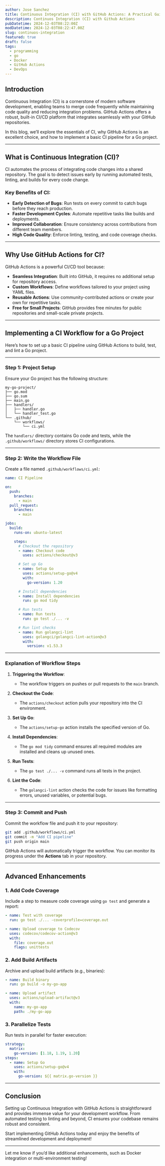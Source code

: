```yaml
---
author: Jose Sanchez
title: Continuous Integration (CI) with GitHub Actions: A Practical Guide
description: Continuos Integration (CI) with Github Actions
pubDatetime: 2024-12-03T08:22:00Z
modDatetime: 2024-12-03T08:22:47.00Z
slug: continuos-integration
featured: true
draft: false
tags:
  - programming
  - go
  - Docker
  - GitHub Actions
  - DevOps
---
```


## Introduction

Continuous Integration (CI) is a cornerstone of modern software development, enabling teams to merge code frequently while maintaining code quality and reducing integration problems. GitHub Actions offers a robust, built-in CI/CD platform that integrates seamlessly with your GitHub repositories.

In this blog, we’ll explore the essentials of CI, why GitHub Actions is an excellent choice, and how to implement a basic CI pipeline for a Go project.

---

## What is Continuous Integration (CI)?

CI automates the process of integrating code changes into a shared repository. The goal is to detect issues early by running automated tests, linting, and builds for every code change.

### Key Benefits of CI:
- **Early Detection of Bugs**: Run tests on every commit to catch bugs before they reach production.
- **Faster Development Cycles**: Automate repetitive tasks like builds and deployments.
- **Improved Collaboration**: Ensure consistency across contributions from different team members.
- **High Code Quality**: Enforce linting, testing, and code coverage checks.

---

## Why Use GitHub Actions for CI?

GitHub Actions is a powerful CI/CD tool because:
- **Seamless Integration**: Built into GitHub, it requires no additional setup for repository access.
- **Custom Workflows**: Define workflows tailored to your project using YAML files.
- **Reusable Actions**: Use community-contributed actions or create your own for repetitive tasks.
- **Free for Small Projects**: GitHub provides free minutes for public repositories and small-scale private projects.

---

## Implementing a CI Workflow for a Go Project

Here’s how to set up a basic CI pipeline using GitHub Actions to build, test, and lint a Go project.

---

### Step 1: Project Setup

Ensure your Go project has the following structure:

```
my-go-project/
├── go.mod
├── go.sum
├── main.go
├── handlers/
│   ├── handler.go
│   └── handler_test.go
└── .github/
    └── workflows/
        └── ci.yml
```

The `handlers/` directory contains Go code and tests, while the `.github/workflows/` directory stores CI configurations.

---

### Step 2: Write the Workflow File

Create a file named `.github/workflows/ci.yml`:

```yaml
name: CI Pipeline

on:
  push:
    branches:
      - main
  pull_request:
    branches:
      - main

jobs:
  build:
    runs-on: ubuntu-latest

    steps:
      # Checkout the repository
      - name: Checkout code
        uses: actions/checkout@v3

      # Set up Go
      - name: Setup Go
        uses: actions/setup-go@v4
        with:
          go-version: 1.20

      # Install dependencies
      - name: Install dependencies
        run: go mod tidy

      # Run tests
      - name: Run tests
        run: go test ./... -v

      # Run lint checks
      - name: Run golangci-lint
        uses: golangci/golangci-lint-action@v3
        with:
          version: v1.53.3
```

---

### Explanation of Workflow Steps

1. **Triggering the Workflow**:
   - The workflow triggers on pushes or pull requests to the `main` branch.

2. **Checkout the Code**:
   - The `actions/checkout` action pulls your repository into the CI environment.

3. **Set Up Go**:
   - The `actions/setup-go` action installs the specified version of Go.

4. **Install Dependencies**:
   - The `go mod tidy` command ensures all required modules are installed and cleans up unused ones.

5. **Run Tests**:
   - The `go test ./... -v` command runs all tests in the project.

6. **Lint the Code**:
   - The `golangci-lint` action checks the code for issues like formatting errors, unused variables, or potential bugs.

---

### Step 3: Commit and Push

Commit the workflow file and push it to your repository:

```bash
git add .github/workflows/ci.yml
git commit -m "Add CI pipeline"
git push origin main
```

GitHub Actions will automatically trigger the workflow. You can monitor its progress under the **Actions** tab in your repository.

---

## Advanced Enhancements

### 1. Add Code Coverage
Include a step to measure code coverage using `go test` and generate a report:

```yaml
- name: Test with coverage
  run: go test ./... -coverprofile=coverage.out

- name: Upload coverage to Codecov
  uses: codecov/codecov-action@v3
  with:
    file: coverage.out
    flags: unittests
```

### 2. Add Build Artifacts
Archive and upload build artifacts (e.g., binaries):

```yaml
- name: Build binary
  run: go build -o my-go-app

- name: Upload artifact
  uses: actions/upload-artifact@v3
  with:
    name: my-go-app
    path: ./my-go-app
```

### 3. Parallelize Tests
Run tests in parallel for faster execution:

```yaml
strategy:
  matrix:
    go-version: [1.18, 1.19, 1.20]
steps:
  - name: Setup Go
    uses: actions/setup-go@v4
    with:
      go-version: ${{ matrix.go-version }}
```

---

## Conclusion

Setting up Continuous Integration with GitHub Actions is straightforward and provides immense value for your development workflow. From automated testing to linting and beyond, CI ensures your codebase remains robust and consistent.

Start implementing GitHub Actions today and enjoy the benefits of streamlined development and deployment!

---

Let me know if you’d like additional enhancements, such as Docker integration or multi-environment testing!